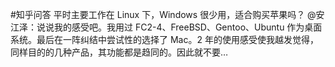 #知乎问答 平时主要工作在 Linux 下，Windows 很少用，适合购买苹果吗？ @安江泽：说说我的感受吧。我用过 FC2-4、FreeBSD、Gentoo、Ubuntu 作为桌面系统。最后在一阵纠结中尝试性的选择了 Mac。2 年的使用感受使我越发觉得，同样目的的几种产品，其功能都是趋同的。因此就不要…  ​​​​